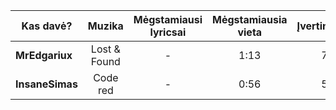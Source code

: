 
| Kas davė?       |   Muzika   | Mėgstamiausi lyricsai | Mėgstamiausia vieta | Įvertinimas |
| --------------- |:----------:|:---------------------:|:-------------------:|:-----------:|
| **MrEdgariux**  | Lost & Found | -                     | 1:13                | 7            |
| **InsaneSimas** | Code red   | -                      | 0:56                    | 5            |

